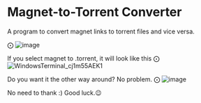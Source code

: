 # Magnet-to-Torrent Converter

A program to convert magnet links to torrent files and vice versa.

⨀ ![image](https://user-images.githubusercontent.com/131135701/234681421-ee848282-bd1b-4d44-bf84-c602081151e3.png)


If you select magnet to .torrent, it will look like this
⨀ ![WindowsTerminal_cj1m55AEK1](https://user-images.githubusercontent.com/131135701/234682204-0e8ef72e-154e-4c84-8549-54263f72a88a.png)


Do you want it the other way around? No problem.
⨀ ![image](https://user-images.githubusercontent.com/131135701/234682748-a0fc8e7a-3d0b-46f3-a240-88574a267792.png)

No need to thank :)
Good luck.😉
